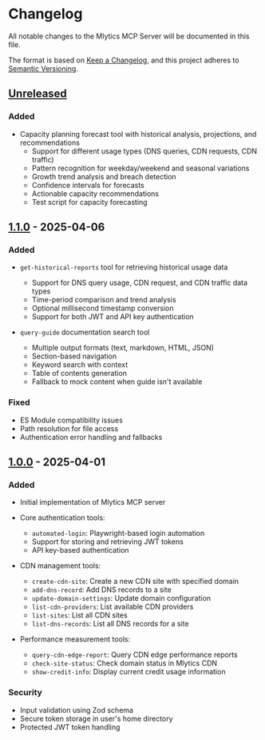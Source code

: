 # Changelog

All notable changes to the Mlytics MCP Server will be documented in this file.

The format is based on [Keep a Changelog](https://keepachangelog.com/en/1.0.0/),
and this project adheres to [Semantic Versioning](https://semver.org/spec/v2.0.0.html).

## [Unreleased]

### Added
- Capacity planning forecast tool with historical analysis, projections, and recommendations
  - Support for different usage types (DNS queries, CDN requests, CDN traffic)
  - Pattern recognition for weekday/weekend and seasonal variations
  - Growth trend analysis and breach detection
  - Confidence intervals for forecasts
  - Actionable capacity recommendations
  - Test script for capacity forecasting

## [1.1.0] - 2025-04-06

### Added
- `get-historical-reports` tool for retrieving historical usage data
  - Support for DNS query usage, CDN request, and CDN traffic data types
  - Time-period comparison and trend analysis
  - Optional millisecond timestamp conversion
  - Support for both JWT and API key authentication

- `query-guide` documentation search tool
  - Multiple output formats (text, markdown, HTML, JSON)
  - Section-based navigation
  - Keyword search with context
  - Table of contents generation
  - Fallback to mock content when guide isn't available

### Fixed
- ES Module compatibility issues
- Path resolution for file access
- Authentication error handling and fallbacks

## [1.0.0] - 2025-04-01

### Added
- Initial implementation of Mlytics MCP server
- Core authentication tools:
  - `automated-login`: Playwright-based login automation
  - Support for storing and retrieving JWT tokens
  - API key-based authentication

- CDN management tools:
  - `create-cdn-site`: Create a new CDN site with specified domain
  - `add-dns-record`: Add DNS records to a site
  - `update-domain-settings`: Update domain configuration
  - `list-cdn-providers`: List available CDN providers
  - `list-sites`: List all CDN sites
  - `list-dns-records`: List all DNS records for a site

- Performance measurement tools:
  - `query-cdn-edge-report`: Query CDN edge performance reports
  - `check-site-status`: Check domain status in Mlytics CDN
  - `show-credit-info`: Display current credit usage information

### Security
- Input validation using Zod schema
- Secure token storage in user's home directory
- Protected JWT token handling

[Unreleased]: https://github.com/mlytics/mlytics-cdn-mcp/compare/v1.1.0...HEAD
[1.1.0]: https://github.com/mlytics/mlytics-cdn-mcp/compare/v1.0.0...v1.1.0
[1.0.0]: https://github.com/mlytics/mlytics-cdn-mcp/releases/tag/v1.0.0